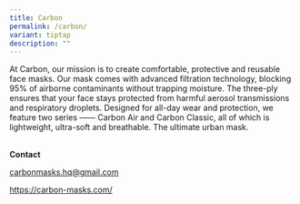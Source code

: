 ```yaml
---
title: Carbon
permalink: /carbon/
variant: tiptap
description: ""
---
```

<p>At Carbon, our mission is to create comfortable, protective and reusable
face masks. Our mask comes with advanced filtration technology, blocking
95% of airborne contaminants without trapping moisture. The three-ply ensures
that your face stays protected from harmful aerosol transmissions and respiratory
droplets. Designed for all-day wear and protection, we feature two series
—— Carbon Air and Carbon Classic, all of which is lightweight, ultra-soft
and breathable. The ultimate urban mask.</p>
<p>
<br><strong>Contact</strong>
</p>
<p><a href="mailto:carbonmasks.hq@gmail.com" rel="noopener noreferrer nofollow" target="_blank">carbonmasks.hq@gmail.com</a>
</p>
<p><a href="mailto:carbonmasks.hq@gmail.com" rel="noopener noreferrer nofollow" target="_blank">https://carbon-masks.com/</a>
</p>